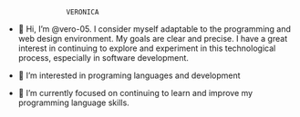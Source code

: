                    VERONICA
- 👋 Hi, I’m @vero-05. I consider myself adaptable to the programming and web design environment. My goals are clear and precise. I have a great interest in continuing to explore and experiment in this technological process, especially in software development.
  
- 👀 I’m interested in programing languages and development
- 🌱 I’m currently focused on continuing to learn and improve my programming language skills.
